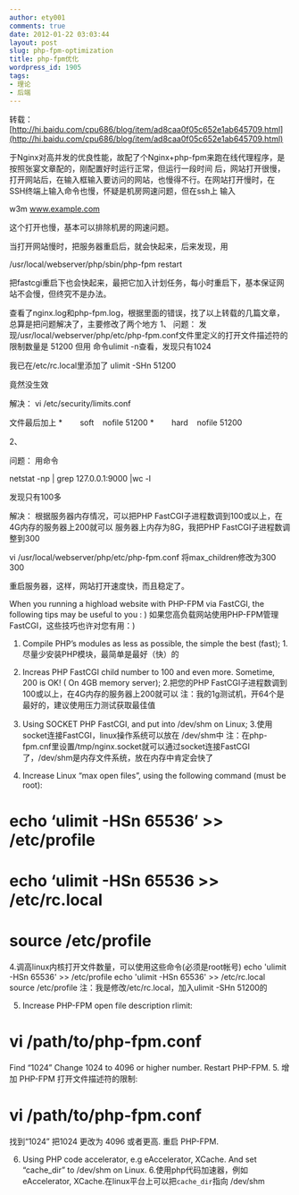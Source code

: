 ```yaml
---
author: ety001
comments: true
date: 2012-01-22 03:03:44
layout: post
slug: php-fpm-optimization
title: php-fpm优化
wordpress_id: 1905
tags:
- 理论
- 后端
---
```


转载：[http://hi.baidu.com/cpu686/blog/item/ad8caa0f05c652e1ab645709.html](http://hi.baidu.com/cpu686/blog/item/ad8caa0f05c652e1ab645709.html)

于Nginx对高并发的优良性能，故配了个Nginx+php-fpm来跑在线代理程序，是按照张宴文章配的，刚配置好时运行正常，但运行一段时间 后，网站打开很慢，打开网站后，在输入框输入要访问的网站，也慢得不行。在网站打开慢时，在SSH终端上输入命令也慢，怀疑是机房网速问题，但在ssh上 输入

w3m www.example.com

这个打开也慢，基本可以排除机房的网速问题。

当打开网站慢时，把服务器重启后，就会快起来，后来发现，用

/usr/local/webserver/php/sbin/php-fpm restart

把fastcgi重启下也会快起来，最把它加入计划任务，每小时重启下，基本保证网站不会慢，但终究不是办法。

查看了nginx.log和php-fpm.log，根据里面的错误，找了以上转载的几篇文章，总算是把问题解决了，主要修改了两个地方
1、
问题：
发现/usr/local/webserver/php/etc/php-fpm.conf文件里定义的打开文件描述符的限制数量是
<value name="rlimit_files">51200</value>
但用 命令ulimit -n查看，发现只有1024

我已在/etc/rc.local里添加了
ulimit -SHn 51200

竟然没生效

解决：
vi /etc/security/limits.conf

文件最后加上
*        soft    nofile 51200
*        hard    nofile 51200

<!-- more -->2、
问题：
用命令

netstat -np | grep 127.0.0.1:9000 |wc -l

发现只有100多

解决：
根据服务器内存情况，可以把PHP FastCGI子进程数调到100或以上，在4G内存的服务器上200就可以
服务器上内存为8G，我把PHP FastCGI子进程数调整到300

vi /usr/local/webserver/php/etc/php-fpm.conf
将max_children修改为300
<value name="max_children">300</value>

重启服务器，这样，网站打开速度快，而且稳定了。




When you running a highload website with PHP-FPM via FastCGI, the following tips may be useful to you : )
如果您高负载网站使用PHP-FPM管理FastCGI，这些技巧也许对您有用：)

1. Compile PHP’s modules as less as possible, the simple the best (fast);
1.尽量少安装PHP模块，最简单是最好（快）的

2. Increas PHP FastCGI child number to 100 and even more. Sometime, 200 is OK! ( On 4GB memory server);
2.把您的PHP FastCGI子进程数调到100或以上，在4G内存的服务器上200就可以
注：我的1g测试机，开64个是最好的，建议使用压力测试获取最佳值

3. Using SOCKET PHP FastCGI, and put into /dev/shm on Linux;
3.使用socket连接FastCGI，linux操作系统可以放在 /dev/shm中
注：在php-fpm.cnf里设置<value name="listen_address">/tmp/nginx.socket</value>就可以通过socket连接FastCGI了，/dev/shm是内存文件系统，放在内存中肯定会快了

4. Increase Linux “max open files”, using the following command (must be root):
# echo ‘ulimit -HSn 65536′ >> /etc/profile
# echo ‘ulimit -HSn 65536 >> /etc/rc.local
# source /etc/profile
4.调高linux内核打开文件数量，可以使用这些命令(必须是root帐号)
echo 'ulimit -HSn 65536' >> /etc/profile
echo 'ulimit -HSn 65536' >> /etc/rc.local
source /etc/profile
注：我是修改/etc/rc.local，加入ulimit -SHn 51200的

5. Increase PHP-FPM open file description rlimit:
# vi /path/to/php-fpm.conf
Find “<value name=”rlimit_files”>1024</value>”
Change 1024 to 4096 or higher number.
Restart PHP-FPM.
5. 增加 PHP-FPM 打开文件描述符的限制:
# vi /path/to/php-fpm.conf
找到“<value name="rlimit_files">1024</value>”
把1024 更改为 4096 或者更高.
重启 PHP-FPM.


6. Using PHP code accelerator, e.g eAccelerator, XCache. And set “cache_dir” to /dev/shm on Linux.
6.使用php代码加速器，例如 eAccelerator, XCache.在linux平台上可以把`cache_dir`指向 /dev/shm

